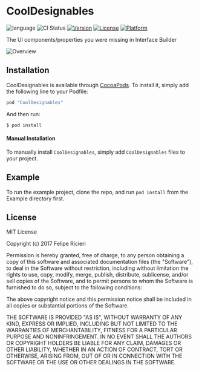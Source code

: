 # CoolDesignables

![language](https://img.shields.io/badge/Language-%20Swift%20-orange.svg)
![CI Status](https://img.shields.io/badge/build-passing-brightgreen.svg)
[![Version](https://img.shields.io/cocoapods/v/CoolDesignables.svg?style=flat)](http://cocoapods.org/pods/CoolDesignables)
[![License](https://img.shields.io/cocoapods/l/CoolDesignables.svg?style=flat)](http://cocoapods.org/pods/CoolDesignables)
[![Platform](https://img.shields.io/cocoapods/p/CoolDesignables.svg?style=flat)](http://cocoapods.org/pods/CoolDesignables)

The UI components/properties you were missing in Interface Builder

<img src="http://felipe.ricieri.me/pods/cooldesignables/cdoverview.png" alt="Overview">

## Installation

CoolDesignables is available through [CocoaPods](http://cocoapods.org). To install it, simply add the following line to your Podfile:

```swift
pod "CoolDesignables"
```

And then run:

`$ pod install`

#### Manual Installation

To manually install `CoolDesignables`, simply add `CoolDesignables` files to your project.

## Example

To run the example project, clone the repo, and run `pod install` from the Example directory first.

## License

MIT License

Copyright (c) 2017 Felipe Ricieri

Permission is hereby granted, free of charge, to any person obtaining a copy
of this software and associated documentation files (the "Software"), to deal
in the Software without restriction, including without limitation the rights
to use, copy, modify, merge, publish, distribute, sublicense, and/or sell
copies of the Software, and to permit persons to whom the Software is
furnished to do so, subject to the following conditions:

The above copyright notice and this permission notice shall be included in all
copies or substantial portions of the Software.

THE SOFTWARE IS PROVIDED "AS IS", WITHOUT WARRANTY OF ANY KIND, EXPRESS OR
IMPLIED, INCLUDING BUT NOT LIMITED TO THE WARRANTIES OF MERCHANTABILITY,
FITNESS FOR A PARTICULAR PURPOSE AND NONINFRINGEMENT. IN NO EVENT SHALL THE
AUTHORS OR COPYRIGHT HOLDERS BE LIABLE FOR ANY CLAIM, DAMAGES OR OTHER
LIABILITY, WHETHER IN AN ACTION OF CONTRACT, TORT OR OTHERWISE, ARISING FROM,
OUT OF OR IN CONNECTION WITH THE SOFTWARE OR THE USE OR OTHER DEALINGS IN THE
SOFTWARE.
